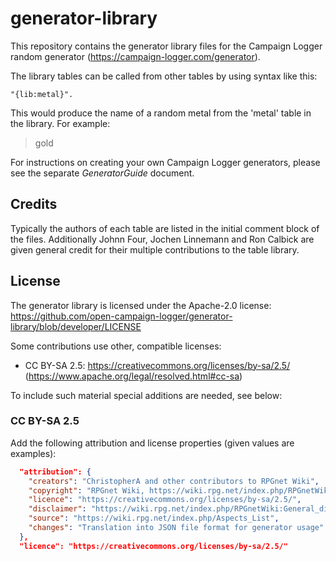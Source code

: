 # generator-library

This repository contains the generator library files for the Campaign Logger random generator (https://campaign-logger.com/generator).

The library tables can be called from other tables by using syntax like this:

    "{lib:metal}".

This would produce the name of a random metal from the 'metal' table in the library. For example:

> gold

For instructions on creating your own Campaign Logger generators, please see the separate *GeneratorGuide* document.


## Credits

Typically the authors of each table are listed in the initial comment block of the files. Additionally Johnn Four, Jochen Linnemann and Ron Calbick are given general credit for their multiple contributions to the table library.

## License

The generator library is licensed under the Apache-2.0 license: https://github.com/open-campaign-logger/generator-library/blob/developer/LICENSE

Some contributions use other, compatible licenses:
* CC BY-SA 2.5: https://creativecommons.org/licenses/by-sa/2.5/ (https://www.apache.org/legal/resolved.html#cc-sa)

To include such material special additions are needed, see below:

### CC BY-SA 2.5

Add the following attribution and license properties (given values are examples):

```json
  "attribution": {
    "creators": "ChristopherA and other contributors to RPGnet Wiki",
    "copyright": "RPGnet Wiki, https://wiki.rpg.net/index.php/RPGnetWiki:Copyrights",
    "licence": "https://creativecommons.org/licenses/by-sa/2.5/",
    "disclaimer": "https://wiki.rpg.net/index.php/RPGnetWiki:General_disclaimer",
    "source": "https://wiki.rpg.net/index.php/Aspects_List",
    "changes": "Translation into JSON file format for generator usage"
  },
  "licence": "https://creativecommons.org/licenses/by-sa/2.5/"
```
